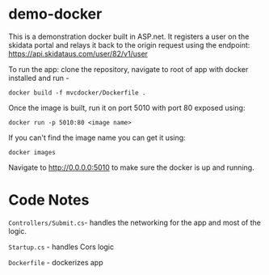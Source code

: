 # demo-docker

This is a demonstration docker built in ASP.net. It registers a user on the skidata portal and relays it back to the origin request using the endpoint:
	https://api.skidataus.com/user/82/v1/user
	

To run the app: clone the repository, navigate to root of app with docker installed and run - 

	docker build -f mvcdocker/Dockerfile .

Once the image is built, run it on port 5010 with port 80 exposed using:

	docker run -p 5010:80 <image name>

If you can't find the image name you can get it using:

	docker images

Navigate to http://0.0.0.0:5010 to make sure the docker is up and running.


# Code Notes

`Controllers/Submit.cs`-  handles the networking for the app and most of the logic.

`Startup.cs` - handles Cors logic

`Dockerfile` - dockerizes app
